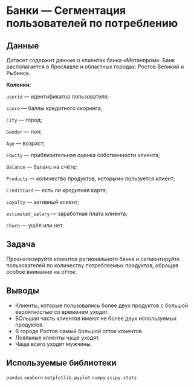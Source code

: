 # Банки — Сегментация пользователей по потреблению

## Данные

Датасет содержит данные о клиентах банка «Метанпром». Банк располагается в Ярославле и областных городах: Ростов Великий и Рыбинск.

**Колонки:**

`userid` — идентификатор пользователя;

`score` — баллы кредитного скоринга;

`City` — город;

`Gender` — пол;

`Age` — возраст;

`Equity` — приблизительная оценка собственности клиента;

`Balance` — баланс на счёте;

`Products` — количество продуктов, которыми пользуется клиент;

`CreditCard` — есть ли кредитная карта;

`Loyalty` — активный клиент;

`estimated_salary` — заработная плата клиента;

`Churn` — ушёл или нет.

## Задача

Проанализируйте клиентов регионального банка и сегментируйте пользователей по количеству потребляемых продуктов, обращая особое внимание на отток.

## Выводы

- Клиенты, которые пользовались более двух продуктов с большой вероятностью со временем уходят.
- БОльшая часть клиентов имеют не более двух используемых продуктов.
- В городе Ростов самый большой отток клиентов.
- Лояльные клиенты чаще уходят.
- Чаще всего уходят мужчины.

## Используемые библиотеки
```pandas```
```seaborn```
```matplotlib.pyplot```
```numpy```
```scipy.stats```
